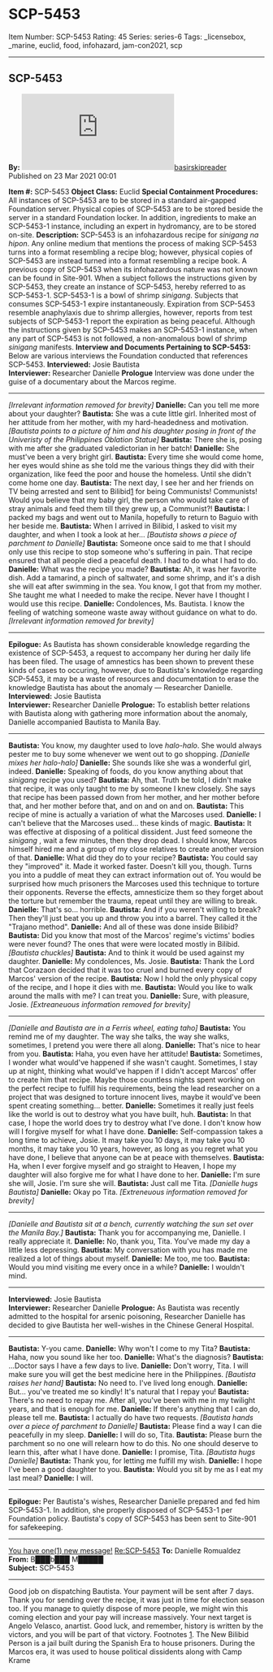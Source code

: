 # SCP-5453
Item Number: SCP-5453
Rating: 45
Series: series-6
Tags: _licensebox, _marine, euclid, food, infohazard, jam-con2021, scp

---

SCP-5453  
---  
**By:** [![basirskipreader](https://www.wikidot.com/avatar.php?userid=6657366&amp;size=small&amp;timestamp=1751245917)](http://www.wikidot.com/user:info/basirskipreader)[basirskipreader](http://www.wikidot.com/user:info/basirskipreader)  
Published on 23 Mar 2021 00:01  
  

**Item #:** SCP-5453
**Object Class:** Euclid
**Special Containment Procedures:** All instances of SCP-5453 are to be stored in a standard air-gapped Foundation server. Physical copies of SCP-5453 are to be stored beside the server in a standard Foundation locker. In addition, ingredients to make an SCP-5453-1 instance, including an expert in hydromancy, are to be stored on-site.
**Description:** SCP-5453 is an infohazardous recipe for _sinigang na hipon_. Any online medium that mentions the process of making SCP-5453 turns into a format resembling a recipe blog; however, physical copies of SCP-5453 are instead turned into a format resembling a recipe book. A previous copy of SCP-5453 when its infohazardous nature was not known can be found in Site-901. When a subject follows the instructions given by SCP-5453, they create an instance of SCP-5453, hereby referred to as SCP-5453-1.
SCP-5453-1 is a bowl of shrimp _sinigang_. Subjects that consumes SCP-5453-1 expire instantaneously. Expiration from SCP-5453 resemble anaphylaxis due to shrimp allergies, however, reports from test subjects of SCP-5453-1 report the expiration as being peaceful. Although the instructions given by SCP-5453 makes an SCP-5453-1 instance, when any part of SCP-5453 is not followed, a non-anomalous bowl of shrimp _sinigang_ manifests.
**Interview and Documents Pertaining to SCP-5453:** Below are various interviews the Foundation conducted that references SCP-5453.
**Interviewed:** Josie Bautista  
**Interviewer:** Researcher Danielle
**Prologue** Interview was done under the guise of a documentary about the Marcos regime.
* * *
_[Irrelevant information removed for brevity]_
**Danielle:** Can you tell me more about your daughter?
**Bautista:** She was a cute little girl. Inherited most of her attitude from her mother, with my hard-headedness and motivation.
_[Bautista points to a picture of him and his daughter posing in front of the Univeristy of the Philippines Oblation Statue]_
**Bautista:** There she is, posing with me after she graduated valedictorian in her batch!
**Danielle:** She must've been a very bright girl.
**Bautista:** Every time she would come home, her eyes would shine as she told me the various things they did with their organization, like feed the poor and house the homeless. Until she didn't come home one day.
**Bautista:** The next day, I see her and her friends on TV being arrested and sent to Bilibid[1](javascript:;) for being Communists! Communists! Would you believe that my baby girl, the person who would take care of stray animals and feed them till they grew up, a Communist?!
**Bautista:** I packed my bags and went out to Manila, hopefully to return to Baguio with her beside me.
**Bautista:** When I arrived in Bilibid, I asked to visit my daughter, and when I took a look at her…
_[Bautista shows a piece of parchment to Danielle]_
**Bautista:** Someone once said to me that I should only use this recipe to stop someone who's suffering in pain. That recipe ensured that all people died a peaceful death. I had to do what I had to do.
**Danielle:** What was the recipe you made?
**Bautista:** Ah, it was her favorite dish. Add a tamarind, a pinch of saltwater, and some shrimp, and it's a dish she will eat after swimming in the sea. You know, I got that from my mother. She taught me what I needed to make the recipe. Never have I thought I would use this recipe.
**Danielle:** Condolences, Ms. Bautista. I know the feeling of watching someone waste away without guidance on what to do.
_[Irrelevant information removed for brevity]_
* * *
**Epilogue:** As Bautista has shown considerable knowledge regarding the existence of SCP-5453, a request to accompany her during her daily life has been filed. The usage of amnestics has been shown to prevent these kinds of cases to occuring, however, due to Bautista's knowledge regarding SCP-5453, it may be a waste of resources and documentation to erase the knowledge Bautista has about the anomaly — Researcher Danielle.
**Interviewed:** Josie Bautista  
**Interviewer:** Researcher Danielle
**Prologue:** To establish better relations with Bautista along with gathering more information about the anomaly, Danielle accompanied Bautista to Manila Bay.
* * *
**Bautista:** You know, my daughter used to love _halo-halo_. She would always pester me to buy some whenever we went out to go shopping.
_[Danielle mixes her halo-halo]_
**Danielle:** She sounds like she was a wonderful girl, indeed.
**Danielle:** Speaking of foods, do you know anything about that _sinigang_ recipe you used?
**Bautista:** Ah, that. Truth be told, I didn't make that recipe, it was only taught to me by someone I knew closely. She says that recipe has been passed down from her mother, and her mother before that, and her mother before that, and on and on and on.
**Bautista:** This recipe of mine is actually a variation of what the Marcoses used.
**Danielle:** I can't believe that the Marcoses used… these kinds of magic.
**Bautista:** It was effective at disposing of a political dissident. Just feed someone the _sinigang_ , wait a few minutes, then they drop dead. I should know, Marcos himself hired me and a group of my close relatives to create another version of that.
**Danielle:** What did they do to your recipe?
**Bautista:** You could say they "improved" it. Made it worked faster. Doesn't kill you, though. Turns you into a puddle of meat they can extract information out of. You would be surprised how much prisoners the Marcoses used this technique to torture their opponents. Reverse the effects, amnesticize them so they forget about the torture but remember the trauma, repeat until they are willing to break.
**Danielle:** That's so… horrible.
**Bautista:** And if you weren't willing to break? Then they'll just beat you up and throw you into a barrel. They called it the "Trajano method".
**Danielle:** And all of these was done inside Bilibid?
**Bautista:** Did you know that most of the Marcos' regime's victims' bodies were never found? The ones that were were located mostly in Bilibid.
_[Bautista chuckles]_
**Bautista:** And to think it would be used against my daughter.
**Danielle:** My condolences, Ms. Josie.
**Bautista:** Thank the Lord that Corazaon decided that it was too cruel and burned every copy of Marcos' version of the recipe.
**Bautista:** Now I hold the only physical copy of the recipe, and I hope it dies with me.
**Bautista:** Would you like to walk around the malls with me? I can treat you.
**Danielle:** Sure, with pleasure, Josie.
_[Extreaneuous information removed for brevity]_
* * *
_[Danielle and Bautista are in a Ferris wheel, eating taho]_
**Bautista:** You remind me of my daughter. The way she talks, the way she walks, sometimes, I pretend you were there all along.
**Danielle:** That's nice to hear from you.
**Bautista:** Haha, you even have her attitude!
**Bautista:** Sometimes, I wonder what would've happened if she wasn't caught. Sometimes, I stay up at night, thinking what would've happen if I didn't accept Marcos' offer to create him that recipe. Maybe those countless nights spent working on the perfect recipe to fulfill his requirements, being the lead researcher on a project that was designed to torture innocent lives, maybe it would've been spent creating something… better.
**Danielle:** Sometimes it really just feels like the world is out to destroy what you have built, huh.
**Bautista:** In that case, I hope the world does try to destroy what I've done. I don't know how will I forgive myself for what I have done.
**Danielle:** Self-compassion takes a long time to achieve, Josie. It may take you 10 days, it may take you 10 months, it may take you 10 years, however, as long as you regret what you have done, I believe that anyone can be at peace with themselves.
**Bautista:** Ha, when I ever forgive myself and go straight to Heaven, I hope my daughter will also forgive me for what I have done to her.
**Danielle:** I'm sure she will, Josie. I'm sure she will.
**Bautista:** Just call me Tita.
_[Danielle hugs Bautista]_
**Danielle:** Okay po Tita.
_[Extreneuous information removed for brevity]_
* * *
_[Danielle and Bautista sit at a bench, currently watching the sun set over the Manila Bay.]_
**Bautista:** Thank you for accompanying me, Danielle. I really appreciate it.
**Danielle:** No, thank you, Tita. You've made my day a little less depressing.
**Bautista:** My conversation with you has made me realized a lot of things about myself.
**Danielle:** Me too, me too.
**Bautista:** Would you mind visiting me every once in a while?
**Danielle:** I wouldn't mind.
* * *
**Interviewed:** Josie Bautista  
**Interviewer:** Researcher Danielle
**Prologue:** As Bautista was recently admitted to the hospital for arsenic poisoning, Researcher Danielle has decided to give Bautista her well-wishes in the Chinese General Hospital.
* * *
**Bautista:** Y-you came.
**Danielle:** Why won't I come to my Tita?
**Bautista:** Haha, now you sound like her too.
**Danielle:** What's the diagnosis?
**Bautista:** …Doctor says I have a few days to live.
**Danielle:** Don't worry, Tita. I will make sure you will get the best medicine here in the Philippines.
_[Bautista raises her hand]_
**Bautista:** No need to. I've lived long enough.
**Danielle:** But… you've treated me so kindly! It's natural that I repay you!
**Bautista:** There's no need to repay me. After all, you've been with me in my twilight years, and that is enough for me.
**Danielle:** If there's anything that I can do, please tell me.
**Bautista:** I actually do have two requests.
_[Bautista hands over a piece of parchment to Danielle]_
**Bautista:** Please find a way I can die peacefully in my sleep.
**Danielle:** I will do so, Tita.
**Bautista:** Please burn the parchment so no one will relearn how to do this. No one should deserve to learn this, after what I have done.
**Danielle:** I promise, Tita.
_[Bautista hugs Danielle]_
**Bautista:** Thank you, for letting me fulfill my wish.
**Danielle:** I hope I've been a good daughter to you.
**Bautista:** Would you sit by me as I eat my last meal?
**Danielle:** I will.
* * *
**Epilogue:** Per Bautista's wishes, Researcher Danielle prepared and fed him SCP-5453-1. In addition, she properly disposed of SCP-5453-1 per Foundation policy. Bautista's copy of SCP-5453 has been sent to Site-901 for safekeeping.
* * *
[You have one(1) new message!](javascript:;)
[Re:SCP-5453](javascript:;)
**To:** Danielle Romualdez  
**From:** B███b███ M█████  
**Subject:** SCP-5453
* * *
Good job on dispatching Bautista. Your payment will be sent after 7 days. Thank you for sending over the recipe, it was just in time for election season too. If you manage to quietly dispose of more people, we might win this coming election and your pay will increase massively. Your next target is Angelo Velasco, anartist. Good luck, and remember, history is written by the victors, and you will be part of that victory.
Footnotes
[1](javascript:;). The New Bilibid Person is a jail built during the Spanish Era to house prisoners. During the Marcos era, it was used to house political dissidents along with Camp Krame
